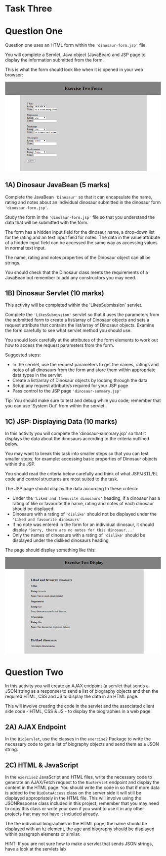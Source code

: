 # Task Three 

# Question One 

Question one uses an HTML form within the `'dinosaur-form.jsp'` file. 

You will complete a Servlet, Java object (JavaBean) and JSP page to display the information submitted from the form. 

This is what the form should look like when it is opened in your web browser: 

![](spec/ExerciseOneForm.PNG)

## 1A) Dinosaur JavaBean (5 marks)

Complete the JavaBean `'Dinosaur'` so that it can encapsulate the name, rating and 
notes about an individual dinosaur submitted in the dinosaur form `'dinosaur-form.jsp'`.

Study the form in the `'dinosaur-form.jsp'` file so that you understand the data that will be submitted with the form.

The form has a hidden input field for the dinosaur name, a drop-down list for the rating and an text input field for notes. The
data in the value attribute of a hidden input field can be accessed the same way as accessing values in normal text input. 

The name, rating and notes properties of the Dinosaur object can all be strings. 

You should check that the Dinosaur class meets the requirements of a JavaBean but remember to add any constructors you may need.

## 1B) Dinosaur Servlet (10 marks)
This activity will be completed within the 'LikesSubmission' servlet.

Complete the `'LikesSubmission'` servlet so that it uses the parameters from the submitted form to create a list/array of Dinosaur objects and sets a request attribute
that contains the list/array of Dinosaur objects.
Examine the form carefully to see what servlet method you should use. 

You should look carefully at the attributes of the form elements to work out how to access the request parameters from the form.

Suggested steps:

- In the servlet, use the request parameters to get the names, ratings and notes of all dinosaurs from the form and store them within appropriate data types in the servlet
- Create a list/array of Dinosaur objects by looping through the data 
- Setup any request attribute/s required for your JSP page 
- Pass control to the JSP page `'dinosaur-summary.jsp'` 

Tip: You should make sure to test and debug while you code; remember that you can use 'System Out' from within the servlet.  

## 1C) JSP: Displaying Data (10 marks)

In this activity you will complete the 'dinosaur-summary.jsp' so that it displays the data about the dinosaurs according to the criteria
outlined below. 

You may want to break this task into smaller steps so that you can test smaller steps; for example: accessing basic properties of Dinosaur objects within the JSP. 

You should read the criteria below carefully and think of what JSP/JSTL/EL code and control structures are most suited to the task.   

The JSP page should display the data according to these criteria: 
- Under the `'Liked and favourite dinosaurs'` heading, if a dinosaur has a rating of like or favourite the name, rating and notes of each dinosaur 
should be displayed
- Dinosaurs with a rating of `'dislike'` should not be displayed under the `'Liked and favourite dinosaurs'` 
- If no note was entered in the form for an individual dinosaur, it should display `'Sorry, there are no notes for this dinosaur...'`
- Only the names of dinosaurs with a rating of `'dislike'` should be displayed under the disliked dinosaurs heading 


The page should display something like this:
 
![](spec/ExerciseOneDisplay.PNG)

# Question Two

In this activity you will create an AJAX endpoint (a servlet that sends a JSON string as a response) to send a list of biography objects and then the required HTML, CSS and JS to display the data in an HTML page. 

This will involve creating the code in the servlet and the associated client side code - HTML, CSS & JS - to display the biographies in a web page. 

## 2A) AJAX Endpoint 

In the `BioServlet`, use the classes in the `exercise2` Package to write the necessary code to get a list of biography objects and send them as a JSON string.

## 2C) HTML & JavaScript

In the `exercise2` JavaScript and HTML files, write the necessary code to generate an AJAX/Fetch request to the `BioServlet` endpoint and display the content in the HTML page. You should write the code in so that if more data is added to the `BioDataAccess` class on the server side it will still be displayed appropriately in the HTML file. This will involve using the JSONResponse class included in this project; remember that you may need to copy this class or write your own if you want to use it in any other projects that may not have it included already. 

The the individual biographies in the HTML page, the name should be displayed with an `h2` element, the age and biography should be displayed within paragraph elements or similar. 

HINT: If you are not sure how to make a servlet that sends JSON strings, have a look at the servlets lab
